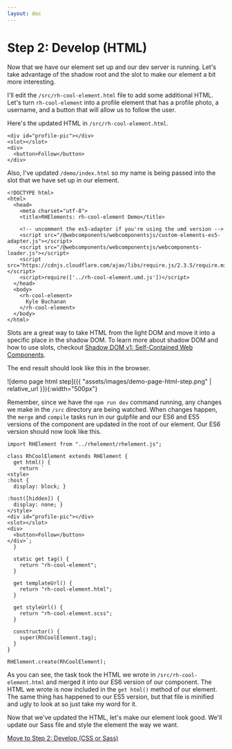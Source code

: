 ```yaml
---
layout: doc
---
```


# Step 2: Develop (HTML)

Now that we have our element set up and our dev server is running. Let's take advantage of the shadow root and the slot to make our element a bit more interesting.

I'll edit the `/src/rh-cool-element.html` file to add some additional HTML. Let's turn `rh-cool-element` into a profile element that has a profile photo, a username, and a button that will allow us to follow the user.

Here's the updated HTML in `/src/rh-cool-element.html`.

```
<div id="profile-pic"></div>
<slot></slot>
<div>
  <button>Follow</button>
</div>
```

Also, I've updated `/demo/index.html` so my name is being passed into the slot that we have set up in our element.

```
<!DOCTYPE html>
<html>
  <head>
    <meta charset="utf-8">
    <title>RHElements: rh-cool-element Demo</title>

    <!-- uncomment the es5-adapter if you're using the umd version -->
    <script src="/@webcomponents/webcomponentsjs/custom-elements-es5-adapter.js"></script>
    <script src="/@webcomponents/webcomponentsjs/webcomponents-loader.js"></script>
    <script src="https://cdnjs.cloudflare.com/ajax/libs/require.js/2.3.5/require.min.js"></script>
    <script>require(['../rh-cool-element.umd.js'])</script>
  </head>
  <body>
    <rh-cool-element>
      Kyle Buchanan
    </rh-cool-element>
  </body>
</html>
```

Slots are a great way to take HTML from the light DOM and move it into a specific place in the shadow DOM. To learn more about shadow DOM and how to use slots, checkout [Shadow DOM v1: Self-Contained Web Components](https://developers.google.com/web/fundamentals/web-components/shadowdom).

The end result should look like this in the browser.

![demo page html step]({{ "assets/images/demo-page-html-step.png" | relative_url }}){:width="500px"}

Remember, since we have the `npm run dev` command running, any changes we make in the `/src` directory are being watched. When changes happen, the `merge` and `compile` tasks run in our gulpfile and our ES6 and ES5 versions of the component are updated in the root of our element. Our ES6 version should now look like this.

```
import RHElement from "../rhelement/rhelement.js";

class RhCoolElement extends RHElement {
  get html() {
    return `
<style>
:host {
  display: block; }

:host([hidden]) {
  display: none; }
</style>
<div id="profile-pic"></div>
<slot></slot>
<div>
  <button>Follow</button>
</div>`;
  }

  static get tag() {
    return "rh-cool-element";
  }

  get templateUrl() {
    return "rh-cool-element.html";
  }

  get styleUrl() {
    return "rh-cool-element.scss";
  }

  constructor() {
    super(RhCoolElement.tag);
  }
}

RHElement.create(RhCoolElement);
```

As you can see, the task took the HTML we wrote in `/src/rh-cool-element.html` and merged it into our ES6 version of our component. The HTML we wrote is now included in the `get html()` method of our element. The same thing has happened to our ES5 version, but that file is minified and ugly to look at so just take my word for it.

Now that we've updated the HTML, let's make our element look good. We'll update our Sass file and style the element the way we want.

[Move to Step 2: Develop (CSS or Sass)](step-2c.html)
